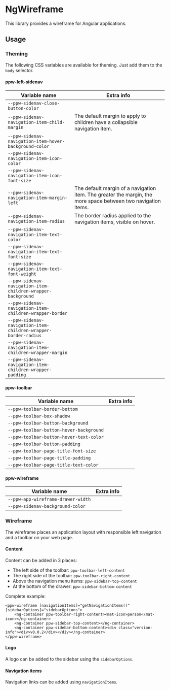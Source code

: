 # NgWireframe

This library provides a wireframe for Angular applications.

## Usage

### Theming

The following CSS variables are available for theming. Just add them to the `body` selector.

#### ppw-left-sidenav

| Variable name                                                  | Extra info                                                                                                    |
| -------------------------------------------------------------- | ------------------------------------------------------------------------------------------------------------- |
| `--ppw-sidenav-close-button-color`                             |                                                                                                               |
| `--ppw-sidenav-navigation-item-child-margin`                   | The default margin to apply to children have a collapsible navigation item.                                   |
| `--ppw-sidenav-navigation-item-hover-background-color`         |                                                                                                               |
| `--ppw-sidenav-navigation-item-icon-color`                     |                                                                                                               |
| `--ppw-sidenav-navigation-item-icon-font-size`                 |                                                                                                               |
| `--ppw-sidenav-navigation-item-margin-left`                    | The default margin of a navigation item. The greater the margin, the more space between two navigation items. |
| `--ppw-sidenav-navigation-item-radius`                         | The border radius applied to the navigation items, visible on hover.                                          |
| `--ppw-sidenav-navigation-item-text-color`                     |                                                                                                               |
| `--ppw-sidenav-navigation-item-text-font-size`                 |                                                                                                               |
| `--ppw-sidenav-navigation-item-text-font-weight`               |                                                                                                               |
| `--ppw-sidenav-navigation-item-children-wrapper-background`    |                                                                                                               |
| `--ppw-sidenav-navigation-item-children-wrapper-border`        |                                                                                                               |
| `--ppw-sidenav-navigation-item-children-wrapper-border-radius` |                                                                                                               |
| `--ppw-sidenav-navigation-item-children-wrapper-margin`        |                                                                                                               |
| `--ppw-sidenav-navigation-item-children-wrapper-padding`       |                                                                                                               |

#### ppw-toolbar

| Variable name                           | Extra info |
| --------------------------------------- | ---------- |
| `--ppw-toolbar-border-bottom`           |            |
| `--ppw-toolbar-box-shadow`              |            |
| `--ppw-toolbar-button-background`       |            |
| `--ppw-toolbar-button-hover-background` |            |
| `--ppw-toolbar-button-hover-text-color` |            |
| `--ppw-toolbar-button-padding`          |            |
| `--ppw-toolbar-page-title-font-size`    |            |
| `--ppw-toolbar-page-title-padding`      |            |
| `--ppw-toolbar-page-title-text-color`   |            |

#### ppw-wireframe

| Variable name                      | Extra info |
| ---------------------------------- | ---------- |
| `--ppw-app-wireframe-drawer-width` |            |
| `--ppw-sidenav-background-color`   |            |

### Wireframe

The wireframe places an application layout with responsible left navigation and a toolbar on your web page.

#### Content

Content can be added in 3 places:

-   The left side of the toolbar: `ppw-toolbar-left-content`
-   The right side of the toolbar: `ppw-toolbar-right-content`
-   Above the navigation menu items: `ppw-sidebar-top-content`
-   At the bottom of the drawer: `ppw-sidebar-bottom-content`

Complete example:

    <ppw-wireframe [navigationItems]="getNavigationItems()" [sidebarOptions]="sidebarOptions">
        <ng-container ppw-toolbar-right-content><mat-icon>person</mat-icon></ng-container>
        <ng-container ppw-sidebar-top-content></ng-container>
        <ng-container ppw-sidebar-bottom-content><div class="version-info"><div>v0.0.2</div></div></ng-container>
    </ppw-wireframe>

#### Logo

A logo can be added to the sidebar using the `sidebarOptions`.

#### Navigation items

Navigation links can be added using `navigationItems`.
